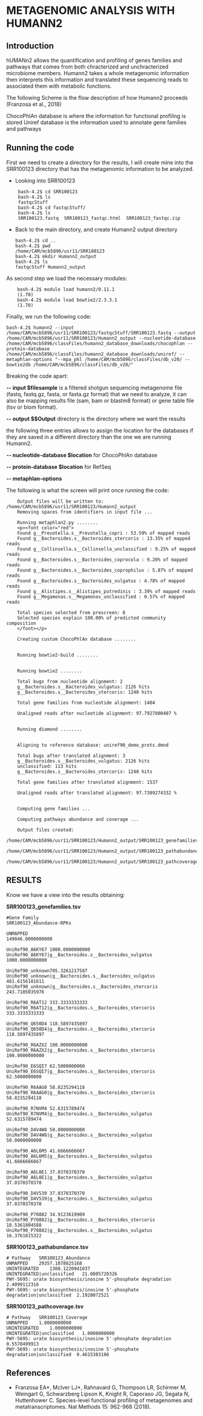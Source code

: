 # METAGENOMIC ANALYSIS WITH HUMANN2

## Introduction
hUMANn2 allows the quantification and profiling of genes families and pathways that comes from both chracterized and unchracterized microbiome members. Humann2 takes a whole metagenomic information then interprets this information and  translated these sequencing reads to associated them with metabolic functions.

The following Scheme is the flow description of how Humann2 proceeds (Franzosa et al., 2018)

ChocoPhlAn database is where the information for functional profiling is stored
Uniref database is the information used to annotate gene families and pathways


## Running the code

First we need to create a directory for the results, I will create mine into the SRR100123 directory that has the metagenomic information to be analyzed.
 - Looking into SRR100123
        
        bash-4.2$ cd SRR100123
        bash-4.2$ ls
        fastqcStuff
        bash-4.2$ cd fastqcStuff/
        bash-4.2$ ls
        SRR100123.fastq  SRR100123_fastqc.html  SRR100123_fastqc.zip
        
  - Back to the main directory, and create Humann2 output directory
        
        bash-4.2$ cd ..
        bash-4.2$ pwd
        /home/CAM/mcb5896/usr11/SRR100123
        bash-4.2$ mkdir Humann2_output
        bash-4.2$ ls
        fastqcStuff Humann2_output
    
As second step we load the necessary modules:

        bash-4.2$ module load humann2/0.11.1
        (1.70) 
        bash-4.2$ module load bowtie2/2.3.3.1
        (1.70)

      
Finally, we run the following code:

    bash-4.2$ humann2 --input /home/CAM/mcb5896/usr11/SRR100123/fastqcStuff/SRR100123.fastq --output /home/CAM/mcb5896/usr11/SRR100123/Humann2_output --nucleotide-database /home/CAM/mcb5896/classFiles/humann2_database_downloads/chocophlan --protein-database /home/CAM/mcb5896/classFiles/humann2_database_downloads/uniref/ --metaphlan-options "--mpa_pkl /home/CAM/mcb5896/classFiles/db_v20/ --bowtie2db /home/CAM/mcb5896/classFiles/db_v20/"

   
Breaking the code apart:


**-- input $filesample**  is a filtered shotgun sequencing metagenome file (fastq, fastq.gz, fasta, or fasta.gz format) that we need to analyze, it can also be mapping results file (sam, bam or blastm8 format) or gene table file (tsv or biom format).
 
**-- output $$Output** directory is the directory where we want the results
 
 the following three entries allows to assign the location for the databases if they are saved in a different directory than the one we are running Humann2.
 
**-- nucleotide-database $location** for ChocoPhlAn database

**-- protein-database $location** for RefSeq
 
**-- metaphlan-options**
 
 
The following is what the screen will print once running the code:
 
 
        Output files will be written to: /home/CAM/mcb5896/usr11/SRR100123/Humann2_output
        Removing spaces from identifiers in input file ...

        Running metaphlan2.py ........
        <p><font color="red">
        Found g__Prevotella.s__Prevotella_copri : 53.59% of mapped reads
        Found g__Bacteroides.s__Bacteroides_stercoris : 13.35% of mapped reads
        Found g__Collinsella.s__Collinsella_unclassified : 9.25% of mapped reads
        Found g__Bacteroides.s__Bacteroides_coprocola : 9.20% of mapped reads
        Found g__Bacteroides.s__Bacteroides_coprophilus : 5.87% of mapped reads
        Found g__Bacteroides.s__Bacteroides_vulgatus : 4.78% of mapped reads
        Found g__Alistipes.s__Alistipes_putredinis : 3.39% of mapped reads
        Found g__Megamonas.s__Megamonas_unclassified : 0.57% of mapped reads

        Total species selected from prescreen: 8
        Selected species explain 100.00% of predicted community composition
        </font></p>

        Creating custom ChocoPhlAn database ........


        Running bowtie2-build ........


        Running bowtie2 ........

        Total bugs from nucleotide alignment: 2
        g__Bacteroides.s__Bacteroides_vulgatus: 2126 hits
        g__Bacteroides.s__Bacteroides_stercoris: 1240 hits

        Total gene families from nucleotide alignment: 1484

        Unaligned reads after nucleotide alignment: 97.7927000407 %


        Running diamond ........


        Aligning to reference database: uniref90_demo_prots.dmnd

        Total bugs after translated alignment: 3
        g__Bacteroides.s__Bacteroides_vulgatus: 2126 hits
        unclassified: 113 hits
        g__Bacteroides.s__Bacteroides_stercoris: 1240 hits

        Total gene families after translated alignment: 1537

        Unaligned reads after translated alignment: 97.7389274332 %


        Computing gene families ...

        Computing pathways abundance and coverage ...

        Output files created:
        /home/CAM/mcb5896/usr11/SRR100123/Humann2_output/SRR100123_genefamilies.tsv
        /home/CAM/mcb5896/usr11/SRR100123/Humann2_output/SRR100123_pathabundance.tsv
        /home/CAM/mcb5896/usr11/SRR100123/Humann2_output/SRR100123_pathcoverage.tsv

## RESULTS

Know we have a view into the results obtaining:

**SRR100123_genefamilies.tsv**

    #Gene Family						                            SRR100123_Abundance-RPKs

    UNMAPPED					                                          	149046.0000000000

    UniRef90_A6KY67	1000.0000000000
    UniRef90_A6KY67|g__Bacteroides.s__Bacteroides_vulgatus	   1000.0000000000

    UniRef90_unknown705.3261217587
    UniRef90_unknown|g__Bacteroides.s__Bacteroides_vulgatus	   461.6156181611
    UniRef90_unknown|g__Bacteroides.s__Bacteroides_stercoris   243.7105035976

    UniRef90_R6AT12	333.3333333333
    UniRef90_R6AT12|g__Bacteroides.s__Bacteroides_stercoris	   333.3333333333

    UniRef90_Q650D4	118.5897435897
    UniRef90_Q650D4|g__Bacteroides.s__Bacteroides_stercoris	   118.5897435897

    UniRef90_R6AZX2	100.0000000000
    UniRef90_R6AZX2|g__Bacteroides.s__Bacteroides_stercoris	   100.0000000000

    UniRef90_E6SQI7	62.5000000000
    UniRef90_E6SQI7|g__Bacteroides.s__Bacteroides_stercoris	    62.5000000000

    UniRef90_R6AAG0	58.8235294118
    UniRef90_R6AAG0|g__Bacteroides.s__Bacteroides_stercoris	    58.8235294118

    UniRef90_R7NVM4	52.6315789474
    UniRef90_R7NVM4|g__Bacteroides.s__Bacteroides_vulgatus	    52.6315789474

    UniRef90_D4V4W8	50.0000000000
    UniRef90_D4V4W8|g__Bacteroides.s__Bacteroides_vulgatus	    50.0000000000

    UniRef90_A6L6M5	41.6666666667
    UniRef90_A6L6M5|g__Bacteroides.s__Bacteroides_vulgatus	    41.6666666667

    UniRef90_A6L0E1	37.0370370370
    UniRef90_A6L0E1|g__Bacteroides.s__Bacteroides_vulgatus	    37.0370370370

    UniRef90_D4V539	37.0370370370
    UniRef90_D4V539|g__Bacteroides.s__Bacteroides_vulgatus	    37.0370370370

    UniRef90_P70882	34.9123619909
    UniRef90_P70882|g__Bacteroides.s__Bacteroides_stercoris	    18.5361804588
    UniRef90_P70882|g__Bacteroides.s__Bacteroides_vulgatus	    16.3761815322

**SRR100123_pathabundance.tsv**

    # Pathway	SRR100123_Abundance
    UNMAPPED	29357.1078825168
    UNINTEGRATED	1308.1220941037
    UNINTEGRATED|unclassified	21.0805720326
    PWY-5695: urate biosynthesis/inosine 5'-phosphate degradation	2.4099112316
    PWY-5695: urate biosynthesis/inosine 5'-phosphate degradation|unclassified	2.1920072521

**SRR100123_pathcoverage.tsv**

    # Pathway	SRR100123_Coverage
    UNMAPPED	1.0000000000
    UNINTEGRATED	1.0000000000
    UNINTEGRATED|unclassified	1.0000000000
    PWY-5695: urate biosynthesis/inosine 5'-phosphate degradation	0.5578499913
    PWY-5695: urate biosynthesis/inosine 5'-phosphate degradation|unclassified	0.4615383106
    
    
## References

* Franzosa EA*, McIver LJ*, Rahnavard G, Thompson LR, Schirmer M, Weingart G, Schwarzberg Lipson K, Knight R, Caporaso JG, Segata N, Huttenhower C. Species-level functional profiling of metagenomes and metatranscriptomes. Nat Methods 15: 962-968 (2018).

